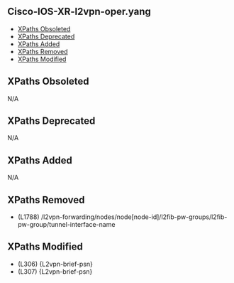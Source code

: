 ## Cisco-IOS-XR-l2vpn-oper.yang

- [XPaths Obsoleted](#xpaths-obsoleted)
- [XPaths Deprecated](#xpaths-deprecated)
- [XPaths Added](#xpaths-added)
- [XPaths Removed](#xpaths-removed)
- [XPaths Modified](#xpaths-modified)

## XPaths Obsoleted

N/A

## XPaths Deprecated

N/A

## XPaths Added

N/A

## XPaths Removed

- (L1788)	/l2vpn-forwarding/nodes/node[node-id]/l2fib-pw-groups/l2fib-pw-group/tunnel-interface-name

## XPaths Modified

- (L306)	{L2vpn-brief-psn}
- (L307)	{L2vpn-brief-psn}

